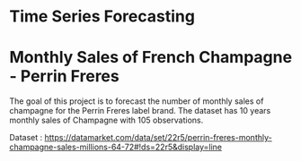 # Time Series Forecasting
# Monthly Sales of French Champagne - Perrin Freres
The goal of this project is to forecast the number of monthly sales of champagne for the Perrin Freres label brand.
The dataset has 10 years monthly sales of Champagne with 105 observations.

Dataset : https://datamarket.com/data/set/22r5/perrin-freres-monthly-champagne-sales-millions-64-72#!ds=22r5&display=line
